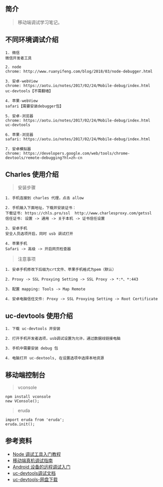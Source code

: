 ## 简介

> 移动端调试学习笔记。

## 不同环境调试介绍

```text
1. 微信
微信开发者工具

2. node
chrome: http://www.ruanyifeng.com/blog/2018/03/node-debugger.html

3. 安卓-webView
chrome: https://aotu.io/notes/2017/02/24/Mobile-debug/index.html
uc-devtools【不需翻墙】

4. 苹果-webView
safari【需要安装debugger包】

5. 安卓-浏览器
chrome: https://aotu.io/notes/2017/02/24/Mobile-debug/index.html
uc-devtools

6. 苹果-浏览器
safari: https://aotu.io/notes/2017/02/24/Mobile-debug/index.html

7. 安卓模拟器
chrome: https://developers.google.com/web/tools/chrome-devtools/remote-debugging?hl=zh-cn
```

## Charles 使用介绍

> 安装步骤

```text
1. 手机连接到 charles 代理，点击 allow

2. 手机输入下面地址，下载并安装证书：
下载证书: https://chls.pro/ssl  http://www.charlesproxy.com/getssl
信任证书: 设置 -> 通用 -> 关于本机 -> 证书信任设置

3. 安卓手机
安全人员选项开启，同时 usb 调试打开

4. 苹果手机
Safari -> 高级 -> 开启网页检查器
```

> 注意事项

```text
1. 安卓手机修改下后缀为crt文件、苹果手机格式为pem（默认）

2. Proxy -> SSL Proxying Setting -> SSL Proxy -> *:*、*:443

3. 配置 mapping: Tools -> Map Remote

4. 安卓电脑信任文件: Proxy -> SSL Proxying Setting -> Root Certificate
```

## uc-devtools 使用介绍

```text
1. 下载 uc-devtools 并安装

2. 打开手机开发者选项，usb调试设置为允许，通过数据线链接电脑

3. 手机中需要安装 debug 包

4. 电脑打开 uc-dextools, 在设置选项中选择本地资源
```

## 移动端控制台

> vconsole

```text
npm install vconsole
new VConsole();
```

> eruda

```text
import eruda from 'eruda';
eruda.init();
```

## 参考资料

- [Node 调试工具入门教程](http://www.ruanyifeng.com/blog/2018/03/node-debugger.html)
- [移动端真机调试指南](https://aotu.io/notes/2017/02/24/Mobile-debug/index.html)
- [Android 设备的远程调试入门](https://developers.google.com/web/tools/chrome-devtools/remote-debugging?hl=zh-cn)
- [uc-devtools调试文档](https://plus.ucweb.com/docs)
- [uc-devtools-网盘下载](https://pan.baidu.com/s/1qyWCYSu-JUHeV8ca_H64WA)
